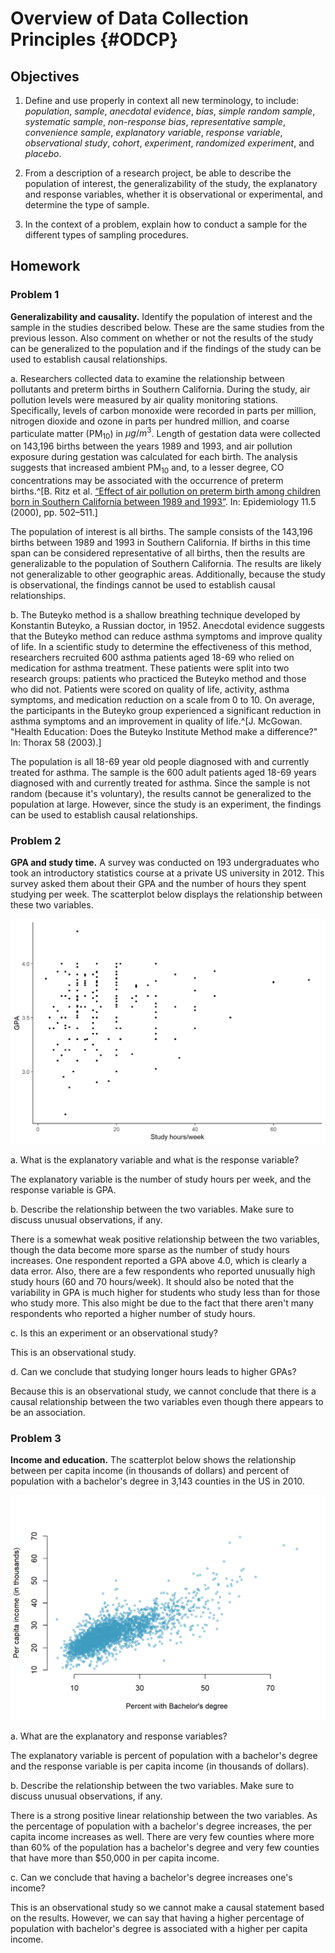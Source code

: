 # Overview of Data Collection Principles {#ODCP}

## Objectives

1) Define and use properly in context all new terminology, to include: *population*, *sample*, *anecdotal evidence*, *bias*, *simple random sample*, *systematic sample*, *non-response bias*, *representative sample*, *convenience sample*, *explanatory variable*, *response variable*, *observational study*, *cohort*, *experiment*, *randomized experiment*, and *placebo*.  

2) From a description of a research project, be able to describe the population of interest, the generalizability of the study, the explanatory and response variables, whether it is observational or experimental, and determine the type of sample.  

3) In the context of a problem, explain how to conduct a sample for the different types of sampling procedures. 


## Homework  

### Problem 1  

**Generalizability and causality.** Identify the population of interest and the sample in the studies described below. These are the same studies from the previous lesson. Also comment on whether or not the results of the study can be generalized to the population and if the findings of the study can be used to establish causal relationships.

a. Researchers collected data to examine the relationship between pollutants and preterm births in Southern California. During the study, air pollution levels were measured by air quality monitoring stations. Specifically, levels of carbon monoxide were recorded in parts per million, nitrogen dioxide and ozone in parts per hundred million, and coarse particulate matter (PM$_{10}$) in $\mu g/m^3$. Length of gestation data were collected on 143,196 births between the years 1989 and 1993, and air pollution exposure during gestation was calculated for each birth. The analysis suggests that increased ambient PM$_{10}$ and, to a lesser degree, CO concentrations may be associated with the occurrence of preterm births.^[B. Ritz et al. [“Effect of air pollution on preterm birth among children born in Southern California
between 1989 and 1993”](http://journals.lww.com/epidem/Abstract/2000/09000/Effect_of_Air_Pollution_on_Preterm_Birth_Among.4.aspx).  In:  Epidemiology 11.5 (2000), pp. 502–511.]

The population of interest is all births. The sample consists of the 143,196 births between 1989 and 1993 in Southern California. If births in this time span can be considered representative of all births, then the results are generalizable to the population of Southern California. The results are likely not generalizable to other geographic areas. Additionally, because the study is observational, the findings cannot be used to establish causal relationships.


b. The Buteyko method is a shallow breathing technique developed by Konstantin Buteyko, a Russian doctor, in 1952. Anecdotal evidence suggests that the Buteyko method can reduce asthma symptoms and improve quality of life. In a scientific study to determine the effectiveness of this method, researchers recruited 600 asthma patients aged 18-69 who relied on medication for asthma treatment. These patients were split into two research groups: patients who practiced the Buteyko method and those who did not. Patients were scored on quality of life, activity, asthma symptoms, and medication reduction on a scale from 0 to 10. On average, the participants in the Buteyko group experienced a significant reduction in asthma symptoms and an improvement in quality of life.^[J. McGowan. "Health Education: Does the Buteyko Institute Method make a difference?" In: Thorax 58 (2003).]

The population is all 18-69 year old people diagnosed with and currently treated for asthma. The sample is the 600 adult patients aged 18-69 years diagnosed with and currently treated for asthma. Since the sample is not random (because it's voluntary), the results cannot be generalized to the population at large. However, since the study is an experiment, the findings can be used to establish causal relationships.



### Problem 2  

**GPA and study time.** A survey was conducted on 193 undergraduates who took an introductory statistics course at a private US university in 2012. This survey asked them about their GPA and the number of hours they spent studying per week. The scatterplot below displays the relationship between these two variables.

<img src="03-Overview-of-Data-Collection-Principles-Solutions_files/figure-html/unnamed-chunk-1-1.png" width="672" />


a. What is the explanatory variable and what is the response variable?  

The explanatory variable is the number of study hours per week, and the response variable is GPA.

b. Describe the relationship between the two variables. Make sure to discuss unusual observations, if any.  

There is a somewhat weak positive relationship between the two variables, though the data become more sparse as the number of study hours increases. One respondent reported a GPA above 4.0, which is clearly a data error. Also, there are a few respondents who reported unusually high study hours (60 and 70 hours/week). It should also be noted that the variability in GPA is much higher for students who study less than for those who study more. This also might be due to the fact that there aren't many respondents who reported a higher number of study hours.

c. Is this an experiment or an observational study?  

This is an observational study.

d. Can we conclude that studying longer hours leads to higher GPAs?

Because this is an observational study, we cannot conclude that there is a causal relationship between the two variables even though there appears to be an association. 


### Problem 3  

**Income and education.** The scatterplot below shows the relationship between per capita income (in thousands of dollars) and percent of population with a bachelor's degree in 3,143 counties in the US in 2010.

<img src="03-Overview-of-Data-Collection-Principles-Solutions_files/figure-html/unnamed-chunk-2-1.png" width="672" />

a. What are the explanatory and response variables?  

The explanatory variable is percent of population with a bachelor's degree and the response variable is per capita income (in thousands of dollars).

b. Describe the relationship between the two variables. Make sure to discuss unusual observations, if any.  

There is a strong positive linear relationship between the two variables. As the percentage of population with a bachelor's degree increases, the per capita income increases as well. There are very few counties where more than 60% of the population has a bachelor's degree and very few counties that have more than $50,000 in per capita income.

c. Can we conclude that having a bachelor's degree increases one's income?  

This is an observational study so we cannot make a causal statement based on the results. However, we can say that having a higher percentage of population with bachelor's degree is associated with a higher per capita income.


